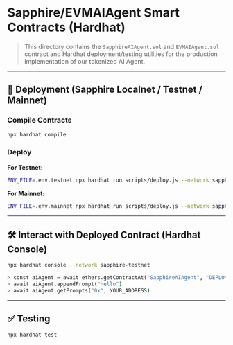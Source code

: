 # Sapphire/EVMAIAgent Smart Contracts (Hardhat)

> This directory contains the `SapphireAIAgent.sol` and `EVMAIAgent.sol` contract and Hardhat deployment/testing utilities for the production implementation of our tokenized AI Agent.

---

## 🚀 Deployment (Sapphire Localnet / Testnet / Mainnet)

### Compile Contracts

```bash
npx hardhat compile
```

### Deploy

**For Testnet:**

```bash
ENV_FILE=.env.testnet npx hardhat run scripts/deploy.js --network sapphire-testnet
```

**For Mainnet:**

```bash
ENV_FILE=.env.mainnet npx hardhat run scripts/deploy.js --network sapphire
```

---

## 🛠 Interact with Deployed Contract (Hardhat Console)

```bash
npx hardhat console --network sapphire-testnet

> const aiAgent = await ethers.getContractAt("SapphireAIAgent", "DEPLOYED_ADDRESS")
> await aiAgent.appendPrompt("hello")
> await aiAgent.getPrompts("0x", YOUR_ADDRESS)
```

---

## ✅ Testing

```bash
npx hardhat test
```
